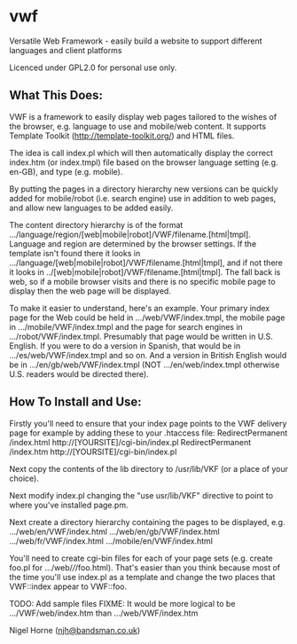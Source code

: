 vwf
===

Versatile Web Framework - easily build a website to support different languages and client platforms

Licenced under GPL2.0 for personal use only.

What This Does:
---------------

VWF is a framework to easily display web pages tailored to the wishes
of the browser, e.g. language to use and mobile/web content. It supports
Template Toolkit (http://template-toolkit.org/) and HTML files.

The idea is call index.pl which will then automatically display
the correct index.htm (or index.tmpl) file based on the browser language
setting (e.g. en-GB), and type (e.g. mobile).

By putting the pages in a directory hierarchy new versions can be quickly
added for mobile/robot (i.e. search engine) use in addition to web pages,
and allow new languages to be added easily.

The content directory hierarchy is of the format
.../language/region/[web|mobile|robot]/VWF/filename.[html|tmpl].
Language and region are determined by the browser settings. If the template
isn't found there it looks in
.../language/[web|mobile|robot]/VWF/filename.[html|tmpl], and if not
there it looks in ../[web|mobile|robot]/VWF/filename.[html|tmpl].
The fall back is web, so if a mobile browser visits and there is no specific
mobile page to display then the web page will be displayed.

To make it easier to understand, here's an example.  Your primary index page
for the Web could be held in .../web/VWF/index.tmpl, the mobile page in
.../mobile/VWF/index.tmpl and the page for search engines in
.../robot/VWF/index.tmpl.  Presumably that page would be written in U.S.
English. If you were to do a version in Spanish, that would be in
.../es/web/VWF/index.tmpl and so on.  And a version in British English would be
in .../en/gb/web/VWF/index.tmpl (NOT .../en/web/index.tmpl otherwise U.S.
readers would be directed there).

How To Install and Use:
-----------------------

Firstly you'll need to ensure that your index page points to the VWF delivery
page for example by adding these to your .htaccess file:
RedirectPermanent	/index.html	http://[YOURSITE]/cgi-bin/index.pl
RedirectPermanent	/index.htm	http://[YOURSITE]/cgi-bin/index.pl

Next copy the contents of the lib directory to /usr/lib/VKF (or a place
of your choice).

Next modify index.pl changing the "use usr/lib/VKF" directive to point to
where you've installed page.pm.

Next create a directory hierarchy containing the pages to be displayed, e.g.
.../web/en/VWF/index.html
.../web/en/gb/VWF/index.html
.../web/fr/VWF/index.html
.../mobile/en/VWF/index.html

You'll need to create cgi-bin files for each of your page sets (e.g. create
foo.pl for .../web/*/*/foo.html). That's easier than you think because most
of the time you'll use index.pl as a template and change the two places
that VWF::index appear to VWF::foo.

TODO: Add sample files
FIXME: It would be more logical to be .../VWF/web/index.htm than
	.../web/VWF/index.htm

Nigel Horne (njh@bandsman.co.uk)
